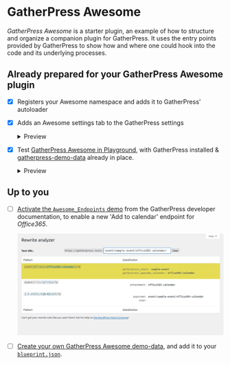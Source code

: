 # GatherPress Awesome

*GatherPress Awesome* is a starter plugin, an example of how to structure and organize a companion plugin for GatherPress. It uses the entry points provided by GatherPress to show how and where one could hook into the code and its underlying processes.

## Already prepared for your GatherPress Awesome plugin

- [x] Registers your Awesome namespace and adds it to GatherPress' autoloader
- [x] Adds an Awesome settings tab to the GatherPress settings

    <details><summary>Preview</summary>

    ![A new "Awesome" settings tab in the GatherPress settings](https://github.com/user-attachments/assets/585e4cdb-cdde-4373-b999-b35aaca06c5e)

    </details> 

- [x] Test [GatherPress Awesome in Playground](https://playground.wordpress.net/builder/builder.html?blueprint-url=https://raw.githubusercontent.com/GatherPress/gatherpress-awesome/main/.wordpress-org/blueprints/blueprint.json), with GatherPress installed & [gatherpress-demo-data](https://github.com/GatherPress/gatherpress-demo-data) already in place.

    <details><summary>Preview</summary>

    ![GatherPress & GatherPress Awesome pre-installed and activated in WordPress Playground](https://github.com/user-attachments/assets/011742dc-2fa9-4b7b-b10f-8023cc7b77af)

    </details> 

## Up to you

- [ ] [Activate the `Awesome_Endpoints` demo](https://raw.githubusercontent.com/GatherPress/gatherpress/main/docs/developer/custom-url-endpoints#example-1--add-events-to-office365-calendar) from the GatherPress developer documentation, to enable a new 'Add to calendar' endpoint for *Office365*.

	![Screenshot from the 'Rewrite Analyzer' plugin page with a matching rewrite for office365-endpoint from this example.](https://raw.githubusercontent.com/GatherPress/gatherpress/main/docs/developer/custom-url-endpoints/custom-url-endpoints__office365-calendar.png)

- [ ] [Create your own GatherPress Awesome demo-data](https://github.com/carstingaxion/crud-the-docs-playground), and add it to your [`blueprint.json`](/.wordpress-org/blueprints/blueprint.json).
